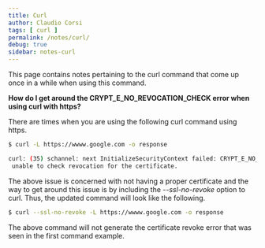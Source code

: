 ```yaml
---
title: Curl
author: Claudio Corsi
tags: [ curl ]
permalink: /notes/curl/
debug: true
sidebar: notes-curl
---
```


This page contains notes pertaining to the curl command that come up once in a while when using this command.


**How do I get around the CRYPT_E_NO_REVOCATION_CHECK error when using curl with https?**

There are times when you are using the following curl command using https.

```sh
$ curl -L https://wwww.google.com -o response

curl: (35) schannel: next InitializeSecurityContext failed: CRYPT_E_NO_REVOCATION_CHECK (0x80092012) - The revocation function was
 unable to check revocation for the certificate.
```

The above issue is concerned with not having a proper certificate and the way to get around this issue is by
including the *--ssl-no-revoke* option to curl.  Thus, the updated command will look like the following.

```sh
$ curl --ssl-no-revoke -L https://wwww.google.com -o response
```

The above command will not generate the certificate revoke error that was seen in the first command example.


